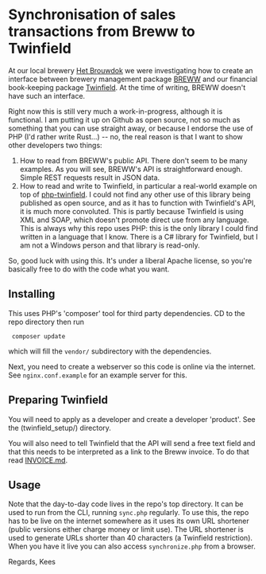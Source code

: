 # Synchronisation of sales transactions from Breww to Twinfield

At our local brewery [Het Brouwdok](https://hetbrouwdok.nl) we were investigating how to create an interface between brewery management package [BREWW](https://breww.com) and our financial book-keeping package [Twinfield](https://twinfield.com). At the time of writing, BREWW doesn't have such an interface. 

Right now this is still very much a work-in-progress, although it is functional. I am putting it up on Github as open source, not so much as something that you can use straight away, or because I endorse the use of PHP (I'd rather write Rust...) -- no, the real reason is that I want to show other developers two things:

1. How to read from BREWW's public API. There don't seem to be many examples. As you will see, BREWW's API is straightforward enough. Simple REST requests result in JSON data. 
2. How to read and write to Twinfield, in particular a real-world example on top of [php-twinfield](https://github.com/php-twinfield/twinfield). I could not find any other use of this library being published as open source, and as it has to function with Twinfield's API, it is much more convoluted. This is partly because Twinfield is using XML and SOAP, which doesn't promote direct use from any language. This is always why this repo uses PHP: this is the only library I could find written in a language that I know. There is a C# library for Twinfield, but I am not a Windows person and that library is read-only.

So, good luck with using this. It's under a liberal Apache license, so you're basically free to do with the code what you want.

## Installing

This uses PHP's 'composer' tool for third party dependencies. CD to the repo directory then run

     composer update

which will fill the `vendor/` subdirectory with the dependencies.

Next, you need to create a webserver so this code is online via the internet. See `nginx.conf.example` for an example server for this.

## Preparing Twinfield

You will need to apply as a developer and create a developer 'product'. See the (twinfield_setup/) directory.

You will also need to tell Twinfield that the API will send a free text field and that this needs to be interpreted
as a link to the Breww invoice. To do that read [INVOICE.md](INVOICE.md).

## Usage

Note that the day-to-day code lives in the repo's top directory. It can be used to run from the CLI, running `sync.php` regularly. To use this, the repo has to be live on the internet somewhere as it uses its own URL shortener (public versions either charge money or limit use). The URL shortener is used to generate URLs shorter than 40 characters (a Twinfield restriction). When you have it live you can also access `synchronize.php` from a browser.

Regards,
Kees

